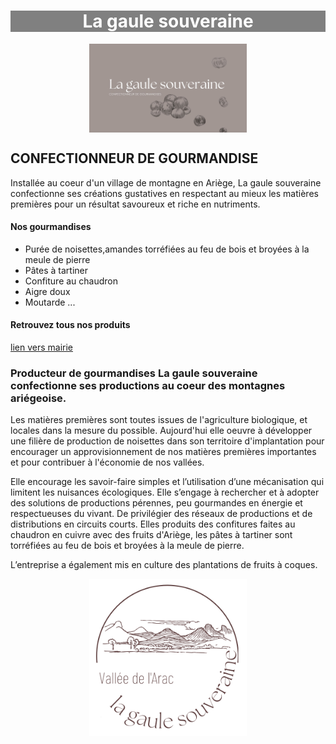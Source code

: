<style>
    h1 {
        color: white;
        background: grey;
        text-align: center;
    }  
    
    img {
      display: block;
      margin-left: auto;
      margin-right: auto;
      width: 50%;
    }
</style>

# La gaule souveraine
![LA GAULE](https://github.com/fabienr09/lagaulesouveraine/blob/main/Presentationlagaule.jpg)
## CONFECTIONNEUR DE GOURMANDISE

Installée au coeur d'un village de montagne en Ariège, La gaule souveraine confectionne ses créations gustatives en respectant au mieux les matières premières pour un résultat savoureux et riche en nutriments.


    
#### Nos gourmandises

- Purée de noisettes,amandes torréfiées au feu de bois et broyées à la meule de pierre
- Pâtes à tartiner
- Confiture au chaudron
- Aigre doux
- Moutarde ...



#### Retrouvez tous nos produits
[lien vers mairie](https://www.scopyleft.fr)


### Producteur de gourmandises La gaule souveraine confectionne ses productions au coeur des montagnes ariégeoise. 
Les matières premières sont toutes issues de l'agriculture biologique, et locales dans la mesure du possible. Aujourd'hui elle oeuvre à développer une filière de production de noisettes dans son territoire d'implantation pour encourager un approvisionnement de nos matières premières importantes et pour contribuer à l'économie de nos vallées.

Elle encourage les savoir-faire simples et l’utilisation d’une mécanisation qui limitent les nuisances écologiques. Elle s’engage à rechercher et à adopter des solutions de productions pérennes, peu gourmandes en énergie et respectueuses du vivant. De privilégier des réseaux de productions et de distributions en circuits courts. Elles produits des confitures faites au chaudron en cuivre avec des fruits d'Ariège, les pâtes à tartiner sont torréfiées au feu de bois et broyées à la meule de pierre. 

L’entreprise a également mis en culture des plantations de fruits à coques.

![logo](https://github.com/fabienr09/lagaulesouveraine/blob/main/logo.svg)
